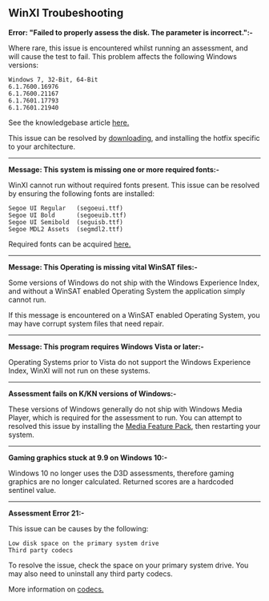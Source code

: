 **WinXI Troubeshooting**
-
**Error: "Failed to properly assess the disk. The parameter is incorrect.":-**

Where rare, this issue is encountered whilst running an assessment, and will cause the test to fail. This problem affects the following Windows versions:

```
Windows 7, 32-Bit, 64-Bit
6.1.7600.16976
6.1.7600.21167
6.1.7601.17793
6.1.7601.21940
```

See the knowledgebase article [here.](https://support.microsoft.com/en-us/topic/-the-parameter-is-incorrect-error-message-when-you-run-winsat-in-windows-7-b8c320cc-ce3f-70a7-593e-8aa3ed3b5b5f)

This issue can be resolved by [downloading](https://github.com/MuertoGB/WinXI/tree/dev/Resources/hotfix), and installing the hotfix specific to your architecture.

---
**Message: This system is missing one or more required fonts:-**

WinXI cannot run without required fonts present. This issue can be resolved by ensuring the following fonts are installed:
```
Segoe UI Regular   (segoeui.ttf)
Segoe UI Bold      (segoeuib.ttf)
Segoe UI Semibold  (seguisb.ttf)
Segoe MDL2 Assets  (segmdl2.ttf)
```

Required fonts can be acquired [here.](https://github.com/MuertoGB/WinXI/tree/dev/Resources/fonts)

---
**Message: This Operating is missing vital WinSAT files:-**

Some versions of Windows do not ship with the Windows Experience Index, and without a WinSAT enabled Operating System the application simply cannot run.

If this message is encountered on a WinSAT enabled Operating System, you may have corrupt system files that need repair.

---
**Message: This program requires Windows Vista or later:-**

Operating Systems prior to Vista do not support the Windows Experience Index, WinXI will not run on these systems.

---
**Assessment fails on K/KN versions of Windows:-**

These versions of Windows generally do not ship with Windows Media Player, which is required for the assessment to run. You can attempt to resolved this issue by installing the [Media Feature Pack](https://support.microsoft.com/windows/get-windows-media-player-81718e0d-cfce-25b1-aee3-94596b658287), then restarting your system.

---

**Gaming graphics stuck at 9.9 on Windows 10:-**

Windows 10 no longer uses the D3D assessments, therefore gaming graphics are no longer calculated. Returned scores are a hardcoded sentinel value.

---
**Assessment Error 21:-**

This issue can be causes by the following:
```
Low disk space on the primary system drive
Third party codecs
```

To resolve the issue, check the space on your primary system drive. You may also need to uninstall any third party codecs.

More information on [codecs.](https://en.wikipedia.org/wiki/Codec)


